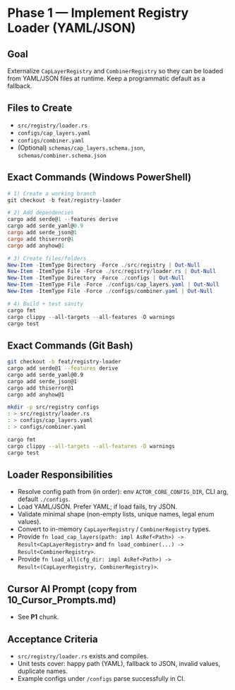 # Phase 1 — Implement Registry Loader (YAML/JSON)

## Goal
Externalize `CapLayerRegistry` and `CombinerRegistry` so they can be loaded from YAML/JSON files at runtime.
Keep a programmatic default as a fallback.

## Files to Create
- `src/registry/loader.rs`
- `configs/cap_layers.yaml`
- `configs/combiner.yaml`
- (Optional) `schemas/cap_layers.schema.json`, `schemas/combiner.schema.json`

## Exact Commands (Windows PowerShell)
```powershell
# 1) Create a working branch
git checkout -b feat/registry-loader

# 2) Add dependencies
cargo add serde@1 --features derive
cargo add serde_yaml@0.9
cargo add serde_json@1
cargo add thiserror@1
cargo add anyhow@1

# 3) Create files/folders
New-Item -ItemType Directory -Force ./src/registry | Out-Null
New-Item -ItemType File -Force ./src/registry/loader.rs | Out-Null
New-Item -ItemType Directory -Force ./configs | Out-Null
New-Item -ItemType File -Force ./configs/cap_layers.yaml | Out-Null
New-Item -ItemType File -Force ./configs/combiner.yaml | Out-Null

# 4) Build + test sanity
cargo fmt
cargo clippy --all-targets --all-features -D warnings
cargo test
```

## Exact Commands (Git Bash)
```bash
git checkout -b feat/registry-loader
cargo add serde@1 --features derive
cargo add serde_yaml@0.9
cargo add serde_json@1
cargo add thiserror@1
cargo add anyhow@1

mkdir -p src/registry configs
: > src/registry/loader.rs
: > configs/cap_layers.yaml
: > configs/combiner.yaml

cargo fmt
cargo clippy --all-targets --all-features -D warnings
cargo test
```

## Loader Responsibilities
- Resolve config path from (in order): env `ACTOR_CORE_CONFIG_DIR`, CLI arg, default `./configs`.
- Load YAML/JSON. Prefer YAML; if load fails, try JSON.
- Validate minimal shape (non-empty lists, unique names, legal enum values).
- Convert to in-memory `CapLayerRegistry` / `CombinerRegistry` types.
- Provide `fn load_cap_layers(path: impl AsRef<Path>) -> Result<CapLayerRegistry>` and `fn load_combiner(...) -> Result<CombinerRegistry>`.
- Provide `fn load_all(cfg_dir: impl AsRef<Path>) -> Result<(CapLayerRegistry, CombinerRegistry)>`.

## Cursor AI Prompt (copy from 10_Cursor_Prompts.md)
- See **P1** chunk.

## Acceptance Criteria
- `src/registry/loader.rs` exists and compiles.
- Unit tests cover: happy path (YAML), fallback to JSON, invalid values, duplicate names.
- Example configs under `/configs` parse successfully in CI.
